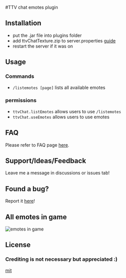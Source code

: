 #TTV chat emotes plugin
## Installation
- put the .jar file into plugins folder
- add ttvChatTexture.zip to server.properties [guide](https://www.youtube.com/watch?v=rjBJD1caRlA)
- restart the server if it was on

## Usage
### Commands
- `/listemotes [page]` lists all available emotes
### permissions
- `ttvChat.listEmotes` allows users to use `/listemotes`
- `ttvChat.useEmotes` allows users to use emotes

## FAQ
Please refer to FAQ page [here](https://github.com/antoKeinanen/ttvChatPlugin/wiki/FAQ).

## Support/Ideas/Feedback
Leave me a message in discussions or issues tab!

## Found a bug?
Report it [here](https://github.com/antoKeinanen/ttvChatPlugin/issues/new?assignees=&labels=bug&template=bug_report.md&title=)!

## All emotes in game
![emotes in game](https://user-images.githubusercontent.com/62938747/142729878-714600b6-2a49-4d88-bc04-5aba819b4d1a.png)

## License
### Crediting is not necessary but appreciated :)
[mit](https://choosealicense.com/licenses/mit/)
